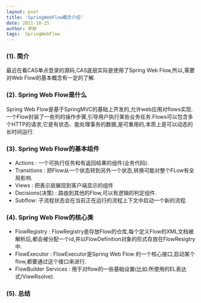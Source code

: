 ```yaml
---
layout: post
title: 'SpringWebFlow概念介绍' 
date: 2021-10-25
author: 李新
tags:  SpringWebFlow
---
```


### (1). 简介
最近在看CAS单点登录的源码,CAS底层实际是使用了Spring Web Flow,所以,需要对Web Flow的基本概念有一定的了解.  

### (2). Spring Web Flow是什么
Spring Web Flow是基于SpringMVC的基础上开发的,允许web应用对flows实现.一个Flow封装了一些列的操作步骤,引导用户执行某些业务任务.Flows可以包含多个HTTP的请求,它是有状态、能处理事务的数据,是可重用的,本质上是可以动态的长时间运行.   
### (3). Spring Web Flow的基本组件
+ Actions : 一个可执行任务和有返回结果的组件(业务代码).  
+ Transitions : 把Flow从一个状态转到另外一个状态,转换可能对整个FLow有全局影响.  
+ Views : 把表示层展现到客户端显示的组件
+ Decisions(决策) : 路由到其他的Flow,可以有逻辑的判定组件.  
+ Subflow: 子流程状态会在当前正在运行的流程上下文中启动一个新的流程.
### (4). Spring Web Flow的核心类
+ FlowRegistry : FlowRegistry是存放Flow的仓库,每个定义Flow的XML文档被解析后,都会被分配一个id,并以FlowDefinition对象的形式存放在FlowResigtry中.  
+ FlowExecutor : FlowExecutor是Spring Web Flow 的一个核心接口,启动某个flow,都要通过这个接口来进行.  
+ FlowBuilder Services : 用于对flow的一些基础设置(比如:所使用的EL表达式/ViewRsolve).   
### (5). 总结